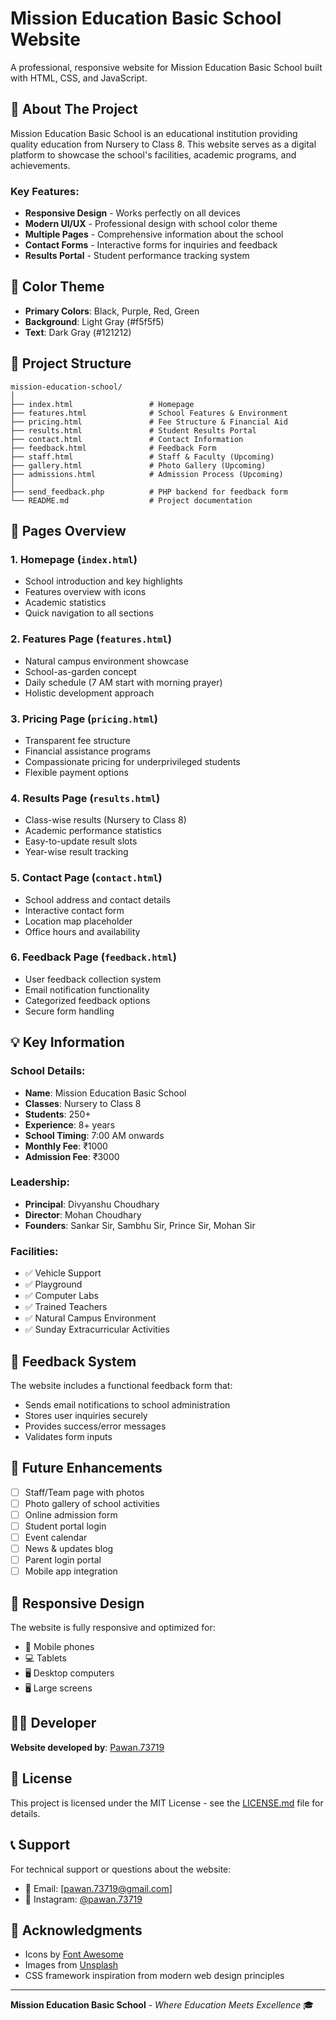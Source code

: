 # Mission Education Basic School Website

A professional, responsive website for Mission Education Basic School built with HTML, CSS, and JavaScript.

## 🌟 About The Project

Mission Education Basic School is an educational institution providing quality education from Nursery to Class 8. This website serves as a digital platform to showcase the school's facilities, academic programs, and achievements.

### Key Features:
- **Responsive Design** - Works perfectly on all devices
- **Modern UI/UX** - Professional design with school color theme
- **Multiple Pages** - Comprehensive information about the school
- **Contact Forms** - Interactive forms for inquiries and feedback
- **Results Portal** - Student performance tracking system

## 🎨 Color Theme
- **Primary Colors**: Black, Purple, Red, Green
- **Background**: Light Gray (#f5f5f5)
- **Text**: Dark Gray (#121212)

## 📁 Project Structure

```
mission-education-school/
│
├── index.html                 # Homepage
├── features.html              # School Features & Environment
├── pricing.html               # Fee Structure & Financial Aid
├── results.html               # Student Results Portal
├── contact.html               # Contact Information
├── feedback.html              # Feedback Form
├── staff.html                 # Staff & Faculty (Upcoming)
├── gallery.html               # Photo Gallery (Upcoming)
├── admissions.html            # Admission Process (Upcoming)
│
├── send_feedback.php          # PHP backend for feedback form
└── README.md                  # Project documentation
```

## 🚀 Pages Overview

### 1. Homepage (`index.html`)
- School introduction and key highlights
- Features overview with icons
- Academic statistics
- Quick navigation to all sections

### 2. Features Page (`features.html`)
- Natural campus environment showcase
- School-as-garden concept
- Daily schedule (7 AM start with morning prayer)
- Holistic development approach

### 3. Pricing Page (`pricing.html`)
- Transparent fee structure
- Financial assistance programs
- Compassionate pricing for underprivileged students
- Flexible payment options

### 4. Results Page (`results.html`)
- Class-wise results (Nursery to Class 8)
- Academic performance statistics
- Easy-to-update result slots
- Year-wise result tracking

### 5. Contact Page (`contact.html`)
- School address and contact details
- Interactive contact form
- Location map placeholder
- Office hours and availability

### 6. Feedback Page (`feedback.html`)
- User feedback collection system
- Email notification functionality
- Categorized feedback options
- Secure form handling

## 💡 Key Information

### School Details:
- **Name**: Mission Education Basic School
- **Classes**: Nursery to Class 8
- **Students**: 250+
- **Experience**: 8+ years
- **School Timing**: 7:00 AM onwards
- **Monthly Fee**: ₹1000
- **Admission Fee**: ₹3000

### Leadership:
- **Principal**: Divyanshu Choudhary
- **Director**: Mohan Choudhary
- **Founders**: Sankar Sir, Sambhu Sir, Prince Sir, Mohan Sir

### Facilities:
- ✅ Vehicle Support
- ✅ Playground
- ✅ Computer Labs
- ✅ Trained Teachers
- ✅ Natural Campus Environment
- ✅ Sunday Extracurricular Activities



## 📧 Feedback System

The website includes a functional feedback form that:
- Sends email notifications to school administration
- Stores user inquiries securely
- Provides success/error messages
- Validates form inputs

## 🎯 Future Enhancements

- [ ] Staff/Team page with photos
- [ ] Photo gallery of school activities
- [ ] Online admission form
- [ ] Student portal login
- [ ] Event calendar
- [ ] News & updates blog
- [ ] Parent login portal
- [ ] Mobile app integration

## 📱 Responsive Design

The website is fully responsive and optimized for:
- 📱 Mobile phones
- 💻 Tablets
- 🖥️ Desktop computers
- 🖥️ Large screens



## 👨‍💻 Developer

**Website developed by**: [Pawan.73719](https://www.instagram.com/pawan.73719/)

## 📄 License

This project is licensed under the MIT License - see the [LICENSE.md](LICENSE.md) file for details.

## 📞 Support

For technical support or questions about the website:
- 📧 Email: [pawan.73719@gmail.com]
- 📱 Instagram: [@pawan.73719](https://www.instagram.com/pawan.73719/)

## 🙏 Acknowledgments

- Icons by [Font Awesome](https://fontawesome.com)
- Images from [Unsplash](https://unsplash.com)
- CSS framework inspiration from modern web design principles

---

**Mission Education Basic School** - *Where Education Meets Excellence* 🎓
